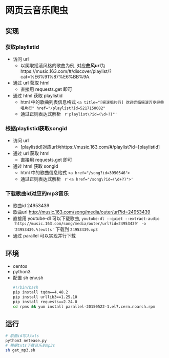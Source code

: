 # 网页云音乐爬虫

## 实现
### 获取playlistid
- 访问 url 
    - 以爬取摇滚风格的歌曲为例, 对应**曲风url**为https://music.163.com/#/discover/playlist/?cat=%E6%91%87%E6%BB%9A.
- 通过 url 获取 html
    - 直接用 requests.get 即可 
- 通过 html 获取 playlistid
    - html 中的歌曲列表信息格式 ``` <a title="[摇滚唱片行] 欢迎光临摇滚万岁经典唱片行" href="/playlist?id=5217150082" ```
    - 通过正则表达式解析 ``` r'playlist\?id=(\d+?)"'```

### 根据playlistid获取songid
- 访问 url
    - [playlistid]对应url为https://music.163.com/#/playlist?id=[playlistid]
- 通过 url 获取 html
    - 直接用 requests.get 即可 
- 通过 html 获取 songid
    - html 中的歌曲信息格式 ```<a href="/song?id=3950546">```
    - 通过正则表达式解析 ``` r'<a href="/song\?id=(\d+?)">'```

### 下载歌曲id对应的mp3音乐
- 歌曲id 24953439
- 歌曲url http://music.163.com/song/media/outer/url?id=24953439
- 直接用 youtube-dl 可以下载歌曲, ```youtube-dl --quiet --extract-audio 'http://music.163.com/song/media/outer/url?id=24953439' -o '24953439.%(ext)s'``` 下载到 ```24953439.mp3```
- 通过 parallel 可以实现并行下载



## 环境
- centos
- python3
- 配置
    sh env.sh
    ```bash
    #!/bin/bash
    pip install tqdm==4.48.2
    pip install urllib3==1.25.10
    pip install requests==2.24.0
    cd rpms && yum install parallel-20150522-1.el7.cern.noarch.rpm
    ```

## 运行
```bash
# 歌曲id写入txts
python3 netease.py
# 根据txts下载音乐到mp3s
sh get_mp3.sh
```

